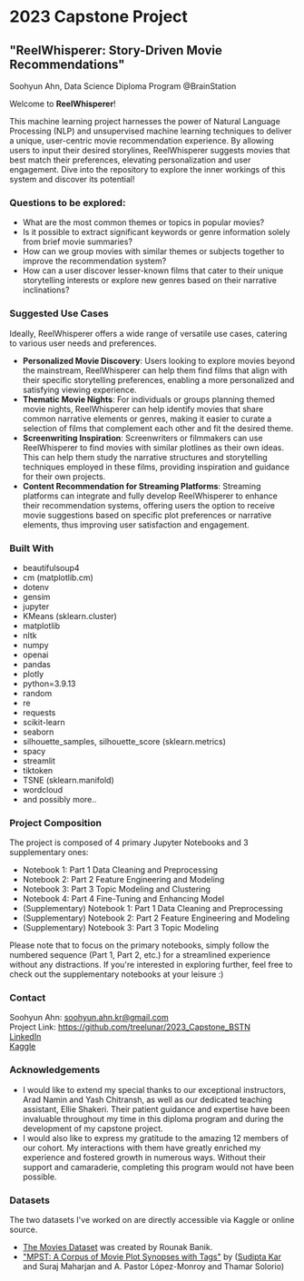 # 2023 Capstone Project
## "ReelWhisperer: Story-Driven Movie Recommendations"

Soohyun Ahn, Data Science Diploma Program @BrainStation

Welcome to **ReelWhisperer**!

This machine learning project harnesses the power of Natural Language Processing (NLP) and unsupervised machine learning techniques to deliver a unique, user-centric movie recommendation experience. By allowing users to input their desired storylines, ReelWhisperer suggests movies that best match their preferences, elevating personalization and user engagement. Dive into the repository to explore the inner workings of this system and discover its potential!

### Questions to be explored:

* What are the most common themes or topics in popular movies?
* Is it possible to extract significant keywords or genre information solely from brief movie summaries?
* How can we group movies with similar themes or subjects together to improve the recommendation system?
* How can a user discover lesser-known films that cater to their unique storytelling interests or explore new genres based on their narrative inclinations?

### Suggested Use Cases
Ideally, ReelWhisperer offers a wide range of versatile use cases, catering to various user needs and preferences.<br>
* **Personalized Movie Discovery**: Users looking to explore movies beyond the mainstream, ReelWhisperer can help them find films that align with their specific storytelling preferences, enabling a more personalized and satisfying viewing experience.
* **Thematic Movie Nights**: For individuals or groups planning themed movie nights, ReelWhisperer can help identify movies that share common narrative elements or genres, making it easier to curate a selection of films that complement each other and fit the desired theme.
* **Screenwriting Inspiration**: Screenwriters or filmmakers can use ReelWhisperer to find movies with similar plotlines as their own ideas. This can help them study the narrative structures and storytelling techniques employed in these films, providing inspiration and guidance for their own projects.
* **Content Recommendation for Streaming Platforms**: Streaming platforms can integrate and fully develop ReelWhisperer to enhance their recommendation systems, offering users the option to receive movie suggestions based on specific plot preferences or narrative elements, thus improving user satisfaction and engagement.


### Built With

* beautifulsoup4
* cm (matplotlib.cm)
* dotenv
* gensim
* jupyter
* KMeans (sklearn.cluster)
* matplotlib
* nltk
* numpy
* openai
* pandas
* plotly
* python=3.9.13
* random
* re
* requests
* scikit-learn
* seaborn
* silhouette_samples, silhouette_score (sklearn.metrics)
* spacy
* streamlit
* tiktoken
* TSNE (sklearn.manifold)
* wordcloud
* and possibly more..


### Project Composition
The project is composed of 4 primary Jupyter Notebooks and 3 supplementary ones:
* Notebook 1: Part 1 Data Cleaning and Preprocessing
* Notebook 2: Part 2 Feature Engineering and Modeling
* Notebook 3: Part 3 Topic Modeling and Clustering
* Notebook 4: Part 4 Fine-Tuning and Enhancing Model
* (Supplementary) Notebook 1: Part 1 Data Cleaning and Preprocessing
* (Supplementary) Notebook 2: Part 2 Feature Engineering and Modeling
* (Supplementary) Notebook 3: Part 3 Topic Modeling

Please note that to focus on the primary notebooks, simply follow the numbered sequence (Part 1, Part 2, etc.) for a streamlined experience without any distractions. If you're interested in exploring further, feel free to check out the supplementary notebooks at your leisure :)

### Contact
Soohyun Ahn: soohyun.ahn.kr@gmail.com<br>
Project Link: https://github.com/treelunar/2023_Capstone_BSTN<br>
[LinkedIn](https://www.linkedin.com/in/soohyun-ahn/)<br>
[Kaggle](https://www.kaggle.com/treelunar)

### Acknowledgements
* I would like to extend my special thanks to our exceptional instructors, Arad Namin and Yash Chitransh, as well as our dedicated teaching assistant, Ellie Shakeri. Their patient guidance and expertise have been invaluable throughout my time in this diploma program and during the development of my capstone project.
* I would also like to express my gratitude to the amazing 12 members of our cohort. My interactions with them have greatly enriched my experience and fostered growth in numerous ways. Without their support and camaraderie, completing this program would not have been possible.

### Datasets
The two datasets I've worked on are directly accessible via Kaggle or online source.
* [The Movies Dataset](https://www.kaggle.com/datasets/rounakbanik/the-movies-dataset) was created by Rounak Banik.
* ["MPST: A Corpus of Movie Plot Synopses with Tags"](https://ritual.uh.edu/mpst-2018/#download) by ([Sudipta Kar](http://sudiptakar.info/) and Suraj Maharjan and A. Pastor López-Monroy and Thamar Solorio)
